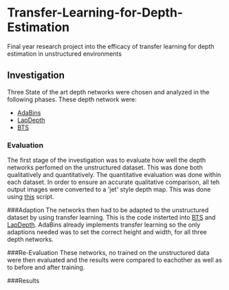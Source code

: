 # Transfer-Learning-for-Depth-Estimation
Final year research project into the efficacy of transfer learning for depth estimation in unstructured environments

## Investigation
Three State of the art depth networks were chosen and analyzed in the following phases. These depth network were:
- [AdaBins](https://github.com/shariqfarooq123/AdaBins)
- [LapDepth](https://github.com/tjqansthd/LapDepth-release)
- [BTS](https://github.com/cogaplex-bts/bts) 

### Evaluation
The first stage of the investigation was to evaluate how well the depth networks perfomed on the unstructured dataset. This was done both qualitatively and quantitatively. The quantitative evaluation was done within each dataset. In order to ensure an accurate qualitative comparison, all teh output images were converted to a 'jet' style depth map. This was done using [this](https://github.com/KevinPogrund/Transfer-Learning-for-Depth-Estimation/blob/main/to_jet.py) script.

###Adaption
The networks then had to be adapted to the unstructured dataset by using transfer learning. This is the code insterted into [BTS](https://github.com/KevinPogrund/Transfer-Learning-for-Depth-Estimation/blob/main/TL_BTS.py) and [LapDepth](https://github.com/KevinPogrund/Transfer-Learning-for-Depth-Estimation/blob/main/TL_LapDepth.py). AdaBins already implements transfer learning so the only adaptions needed was to set the correct height and width, for all three depth networks.

###Re-Evaluation
These networks, no trained on the unstructured data were then evaluated and the results were compared to eachother as well as to before and after training. 

###Results
